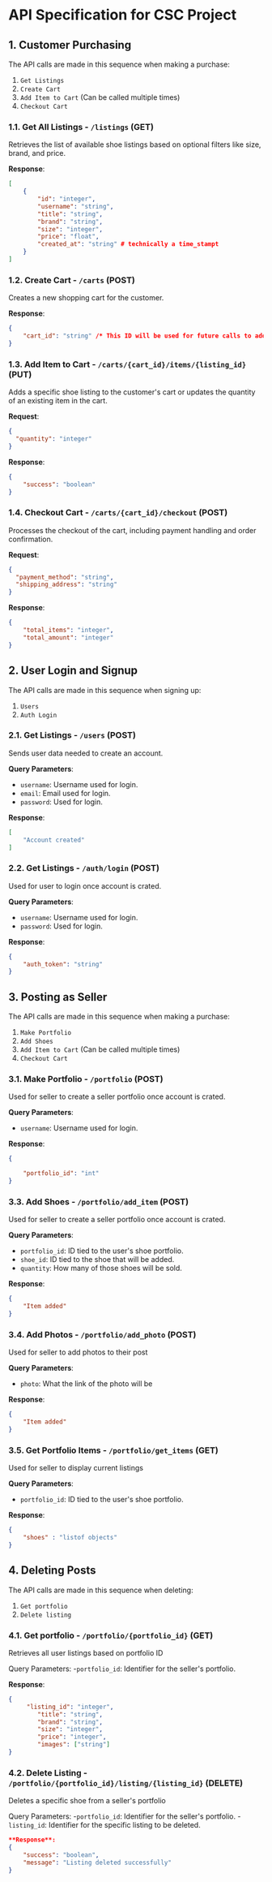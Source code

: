 # API Specification for CSC Project 

## 1. Customer Purchasing

The API calls are made in this sequence when making a purchase:
1. `Get Listings`
2. `Create Cart`
3. `Add Item to Cart` (Can be called multiple times)
4. `Checkout Cart`

### 1.1. Get All Listings - `/listings` (GET)

Retrieves the list of available shoe listings based on optional filters like size, brand, and price.

**Response**:

```json
[
    {
        "id": "integer",
        "username": "string",
        "title": "string",
        "brand": "string",     
        "size": "integer",
        "price": "float",
        "created_at": "string" # technically a time_stampt
    }
]
```

### 1.2. Create Cart - `/carts` (POST)

Creates a new shopping cart for the customer.

**Response**:

```json
{
    "cart_id": "string" /* This ID will be used for future calls to add items and checkout */
}
```

### 1.3. Add Item to Cart - `/carts/{cart_id}/items/{listing_id}` (PUT)

Adds a specific shoe listing to the customer's cart or updates the quantity of an existing item in the cart.

**Request**:

```json
{
  "quantity": "integer"
}
```

**Response**:

```json
{
    "success": "boolean"
}
```

### 1.4. Checkout Cart - `/carts/{cart_id}/checkout` (POST)

Processes the checkout of the cart, including payment handling and order confirmation.

**Request**:

```json
{
  "payment_method": "string",
  "shipping_address": "string"
}
```

**Response**:

```json
{
    "total_items": "integer",
    "total_amount": "integer"
}
```
## 2. User Login and Signup

The API calls are made in this sequence when signing up:
1. `Users`
2. `Auth Login`

### 2.1. Get Listings - `/users` (POST)

Sends user data needed to create an account.

**Query Parameters**:
- `username`: Username used for login.
- `email`: Email used for login.
- `password`: Used for login.

**Response**:

```json
[
    "Account created"
]
```

### 2.2. Get Listings - `/auth/login` (POST)

Used for user to login once account is crated.

**Query Parameters**:
- `username`: Username used for login.
- `password`: Used for login.

**Response**:

```json
{
    "auth_token": "string"
}
```

## 3. Posting as Seller

The API calls are made in this sequence when making a purchase:
1. `Make Portfolio`
2. `Add Shoes`
3. `Add Item to Cart` (Can be called multiple times)
4. `Checkout Cart`

### 3.1. Make Portfolio - `/portfolio` (POST)
Used for seller to create a seller portfolio once account is crated.

**Query Parameters**:
- `username`: Username used for login.

**Response**:

```json
{

    "portfolio_id": "int"
}
```

### 3.3. Add Shoes - `/portfolio/add_item` (POST)
Used for seller to create a seller portfolio once account is crated.

**Query Parameters**:
- `portfolio_id`: ID tied to the user's shoe portfolio.
- `shoe_id`: ID tied to the shoe that will be added.
- `quantity`: How many of those shoes will be sold.

**Response**:

```json
{
    "Item added"
}
```

### 3.4. Add Photos - `/portfolio/add_photo` (POST)
Used for seller to add photos to their post

**Query Parameters**:

- `photo`: What the link of the photo will be

**Response**:

```json
{
    "Item added"
}
```

### 3.5. Get Portfolio Items - `/portfolio/get_items` (GET)
Used for seller to display current listings

**Query Parameters**:
- `portfolio_id`: ID tied to the user's shoe portfolio.

**Response**:

```json
{
    "shoes" : "listof objects"
}
```

## 4. Deleting Posts

The API calls are made in this sequence when deleting:
1. `Get portfolio`
2. `Delete listing`

### 4.1. Get portfolio - `/portfolio/{portfolio_id}` (GET)

Retrieves all user listings based on portfolio ID

Query Parameters:
-`portfolio_id`: Identifier for the seller's portfolio.

**Response**:

```json
{
     "listing_id": "integer",
        "title": "string",
        "brand": "string",
        "size": "integer",
        "price": "integer",
        "images": ["string"]
}
```

### 4.2. Delete Listing - `/portfolio/{portfolio_id}/listing/{listing_id}` (DELETE)

Deletes a specific shoe from a seller's portfolio

Query Parameters:
-`portfolio_id`: Identifier for the seller's portfolio.
-`listing_id`: Identifier for the specific listing to be deleted.

```json
**Response**:
{
    "success": "boolean",
    "message": "Listing deleted successfully"
}
```

